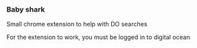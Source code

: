 ### Baby shark
Small chrome extension to help with DO searches

For the extension to work, you must be logged in to digital ocean
